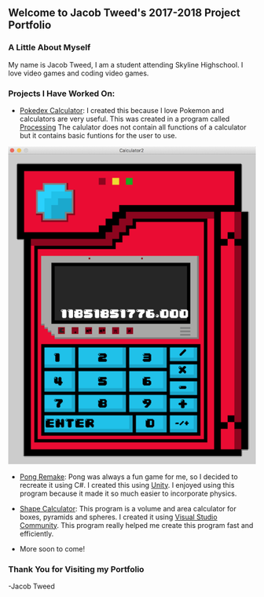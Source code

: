## Welcome to Jacob Tweed's 2017-2018 Project Portfolio

### A Little About Myself
My name is Jacob Tweed, I am a student attending Skyline Highschool. I love video games and coding video games. 

### Projects I Have Worked On:


- [Pokedex Calculator](https://github.com/JacobTWeeDzYTweed/Calculator): I created this because I love Pokemon and calculators are very useful. This was created in a program called [Processing](https://processing.org/) The calulator does not contain all functions of a calculator but it contains basic funtions for the user to use.

![text](https://github.com/JacobTWeeDzYTweed/Calculator/blob/master/PokedexCalculator.png?raw=true)

- [Pong Remake](https://github.com/JacobTWeeDzYTweed/PongBall): Pong was always a fun game for me, so I decided to recreate it using C#. I created this using [Unity](https://unity3d.com/). I enjoyed using this program because it made it so much easier to incorporate physics.

- [Shape Calculator](https://github.com/JacobTWeeDzYTweed/JTTShape): This program is a volume and area calculator for boxes, pyramids and spheres. I created it using [Visual Studio Community](https://www.visualstudio.com/vs/community/). This program really helped me create this program fast and efficiently.

- More soon to come!

### Thank You for Visiting my Portfolio
-Jacob Tweed
